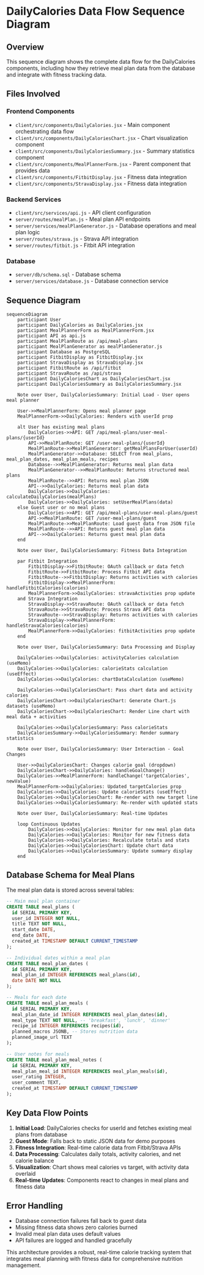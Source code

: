 # DailyCalories Data Flow Sequence Diagram

## Overview
This sequence diagram shows the complete data flow for the DailyCalories components, including how they retrieve meal plan data from the database and integrate with fitness tracking data.

## Files Involved

### Frontend Components
- `client/src/components/DailyCalories.jsx` - Main component orchestrating data flow
- `client/src/components/DailyCaloriesChart.jsx` - Chart visualization component
- `client/src/components/DailyCaloriesSummary.jsx` - Summary statistics component
- `client/src/components/MealPlannerForm.jsx` - Parent component that provides data
- `client/src/components/FitbitDisplay.jsx` - Fitness data integration
- `client/src/components/StravaDisplay.jsx` - Fitness data integration

### Backend Services
- `client/src/services/api.js` - API client configuration
- `server/routes/mealPlan.js` - Meal plan API endpoints
- `server/services/mealPlanGenerator.js` - Database operations and meal plan logic
- `server/routes/strava.js` - Strava API integration
- `server/routes/fitbit.js` - Fitbit API integration

### Database
- `server/db/schema.sql` - Database schema
- `server/services/database.js` - Database connection service

## Sequence Diagram

```mermaid
sequenceDiagram
    participant User
    participant DailyCalories as DailyCalories.jsx
    participant MealPlannerForm as MealPlannerForm.jsx
    participant API as api.js
    participant MealPlanRoute as /api/meal-plans
    participant MealPlanGenerator as mealPlanGenerator.js
    participant Database as PostgreSQL
    participant FitbitDisplay as FitbitDisplay.jsx
    participant StravaDisplay as StravaDisplay.jsx
    participant FitbitRoute as /api/fitbit
    participant StravaRoute as /api/strava
    participant DailyCaloriesChart as DailyCaloriesChart.jsx
    participant DailyCaloriesSummary as DailyCaloriesSummary.jsx

    Note over User, DailyCaloriesSummary: Initial Load - User opens meal planner

    User->>MealPlannerForm: Opens meal planner page
    MealPlannerForm->>DailyCalories: Renders with userId prop
    
    alt User has existing meal plans
        DailyCalories->>API: GET /api/meal-plans/user-meal-plans/{userId}
        API->>MealPlanRoute: GET /user-meal-plans/{userId}
        MealPlanRoute->>MealPlanGenerator: getMealPlansForUser(userId)
        MealPlanGenerator->>Database: SELECT from meal_plans, meal_plan_dates, meal_plan_meals, recipes
        Database-->>MealPlanGenerator: Returns meal plan data
        MealPlanGenerator-->>MealPlanRoute: Returns structured meal plans
        MealPlanRoute-->>API: Returns meal plan JSON
        API-->>DailyCalories: Returns meal plan data
        DailyCalories->>DailyCalories: calculateDailyCalories(mealPlans)
        DailyCalories->>DailyCalories: setUserMealPlans(data)
    else Guest user or no meal plans
        DailyCalories->>API: GET /api/meal-plans/user-meal-plans/guest
        API->>MealPlanRoute: GET /user-meal-plans/guest
        MealPlanRoute->>MealPlanRoute: Load guest data from JSON file
        MealPlanRoute-->>API: Returns guest meal plan data
        API-->>DailyCalories: Returns guest meal plan data
    end

    Note over User, DailyCaloriesSummary: Fitness Data Integration

    par Fitbit Integration
        FitbitDisplay->>FitbitRoute: OAuth callback or data fetch
        FitbitRoute->>FitbitRoute: Process Fitbit API data
        FitbitRoute-->>FitbitDisplay: Returns activities with calories
        FitbitDisplay->>MealPlannerForm: handleFitbitCalories(calories)
        MealPlannerForm->>DailyCalories: stravaActivities prop update
    and Strava Integration
        StravaDisplay->>StravaRoute: OAuth callback or data fetch
        StravaRoute->>StravaRoute: Process Strava API data
        StravaRoute-->>StravaDisplay: Returns activities with calories
        StravaDisplay->>MealPlannerForm: handleStravaCalories(calories)
        MealPlannerForm->>DailyCalories: fitbitActivities prop update
    end

    Note over User, DailyCaloriesSummary: Data Processing and Display

    DailyCalories->>DailyCalories: activityCalories calculation (useMemo)
    DailyCalories->>DailyCalories: calorieStats calculation (useEffect)
    DailyCalories->>DailyCalories: chartDataCalculation (useMemo)

    DailyCalories->>DailyCaloriesChart: Pass chart data and activity calories
    DailyCaloriesChart->>DailyCaloriesChart: Generate Chart.js datasets (useMemo)
    DailyCaloriesChart->>DailyCaloriesChart: Render Line chart with meal data + activities

    DailyCalories->>DailyCaloriesSummary: Pass calorieStats
    DailyCaloriesSummary->>DailyCaloriesSummary: Render summary statistics

    Note over User, DailyCaloriesSummary: User Interaction - Goal Changes

    User->>DailyCaloriesChart: Changes calorie goal (dropdown)
    DailyCaloriesChart->>DailyCalories: handleGoalChange()
    DailyCalories->>MealPlannerForm: handleChange('targetCalories', newValue)
    MealPlannerForm->>DailyCalories: Updated targetCalories prop
    DailyCalories->>DailyCalories: Update calorieStats (useEffect)
    DailyCalories->>DailyCaloriesChart: Re-render with new target line
    DailyCalories->>DailyCaloriesSummary: Re-render with updated stats

    Note over User, DailyCaloriesSummary: Real-time Updates

    loop Continuous Updates
        DailyCalories->>DailyCalories: Monitor for new meal plan data
        DailyCalories->>DailyCalories: Monitor for new fitness data
        DailyCalories->>DailyCalories: Recalculate totals and stats
        DailyCalories->>DailyCaloriesChart: Update chart data
        DailyCalories->>DailyCaloriesSummary: Update summary display
    end
```

## Database Schema for Meal Plans

The meal plan data is stored across several tables:

```sql
-- Main meal plan container
CREATE TABLE meal_plans (
  id SERIAL PRIMARY KEY,
  user_id INTEGER NOT NULL,
  title TEXT NOT NULL,
  start_date DATE,
  end_date DATE,
  created_at TIMESTAMP DEFAULT CURRENT_TIMESTAMP
);

-- Individual dates within a meal plan
CREATE TABLE meal_plan_dates (
  id SERIAL PRIMARY KEY,
  meal_plan_id INTEGER REFERENCES meal_plans(id),
  date DATE NOT NULL
);

-- Meals for each date
CREATE TABLE meal_plan_meals (
  id SERIAL PRIMARY KEY,
  meal_plan_date_id INTEGER REFERENCES meal_plan_dates(id),
  meal_type TEXT NOT NULL, -- 'breakfast', 'lunch', 'dinner'
  recipe_id INTEGER REFERENCES recipes(id),
  planned_macros JSONB, -- Stores nutrition data
  planned_image_url TEXT
);

-- User notes for meals
CREATE TABLE meal_plan_meal_notes (
  id SERIAL PRIMARY KEY,
  meal_plan_meal_id INTEGER REFERENCES meal_plan_meals(id),
  user_rating INTEGER,
  user_comment TEXT,
  created_at TIMESTAMP DEFAULT CURRENT_TIMESTAMP
);
```

## Key Data Flow Points

1. **Initial Load**: DailyCalories checks for userId and fetches existing meal plans from database
2. **Guest Mode**: Falls back to static JSON data for demo purposes
3. **Fitness Integration**: Real-time calorie data from Fitbit/Strava APIs
4. **Data Processing**: Calculates daily totals, activity calories, and net calorie balance
5. **Visualization**: Chart shows meal calories vs target, with activity data overlaid
6. **Real-time Updates**: Components react to changes in meal plans and fitness data

## Error Handling

- Database connection failures fall back to guest data
- Missing fitness data shows zero calories burned
- Invalid meal plan data uses default values
- API failures are logged and handled gracefully

This architecture provides a robust, real-time calorie tracking system that integrates meal planning with fitness data for comprehensive nutrition management. 